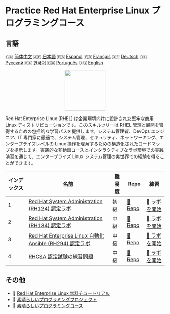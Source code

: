 # Practice Red Hat Enterprise Linux プログラミングコース

## 言語

🇨🇳 [简体中文](README_zh.md) 🇯🇵 [日本語](README_ja.md) 🇪🇸 [Español](README_es.md) 🇫🇷 [Français](README_fr.md) 🇩🇪 [Deutsch](README_de.md) 🇷🇺 [Русский](README_ru.md) 🇰🇷 [한국어](README_ko.md) 🇧🇷 [Português](README_pt.md) 🇺🇸 [English](README.md) 

<div align="center">
<img width="128px" src="https://file.labex.io/path/r7hHlDvORmjS.png">
</div>

Red Hat Enterprise Linux (RHEL) は企業環境向けに設計された堅牢な商用 Linux ディストリビューションです。このスキルツリーは RHEL 管理と展開を習得するための包括的な学習パスを提供します。システム管理者、DevOps エンジニア、IT 専門家に最適で、システム管理、セキュリティ、ネットワーキング、エンタープライズレベルの Linux 操作を理解するための構造化されたロードマップを提示します。実践的な非動画コースとインタラクティブなラボ環境での実践演習を通じて、エンタープライズ Linux システム管理の実世界での経験を得ることができます。

|   インデックス | 名前                                                                                                                                           | 難易度   | Repo                                                                                            | 練習                                                                                                |
|----------------|------------------------------------------------------------------------------------------------------------------------------------------------|----------|-------------------------------------------------------------------------------------------------|-----------------------------------------------------------------------------------------------------|
|              1 | [Red Hat System Administration (RH124) 認定ラボ](https://labex.io/ja/courses/red-hat-system-administration-rh124-labs)                         | 初級     | [🔗 Repo](https://github.com/labex-labs/red-hat-system-administration-rh124-labs)               | [🚀 ラボを開始](https://labex.io/ja/courses/red-hat-system-administration-rh124-labs)               |
|              2 | [Red Hat System Administration (RH134) 認定ラボ](https://labex.io/ja/courses/red-hat-system-administration-rh134-labs)                         | 中級     | [🔗 Repo](https://github.com/labex-labs/red-hat-system-administration-rh134-labs)               | [🚀 ラボを開始](https://labex.io/ja/courses/red-hat-system-administration-rh134-labs)               |
|              3 | [Red Hat Enterprise Linux 自動化 Ansible (RH294) 認定ラボ](https://labex.io/ja/courses/red-hat-enterprise-linux-automation-with-ansible-rh294) | 中級     | [🔗 Repo](https://github.com/labex-labs/red-hat-enterprise-linux-automation-with-ansible-rh294) | [🚀 ラボを開始](https://labex.io/ja/courses/red-hat-enterprise-linux-automation-with-ansible-rh294) |
|              4 | [RHCSA 認定試験の練習問題](https://labex.io/ja/courses/rhcsa-certification-exam-practice-exercises)                                            | 中級     | [🔗 Repo](https://github.com/labex-labs/rhcsa-certification-exam-practice-exercises)            | [🚀 ラボを開始](https://labex.io/ja/courses/rhcsa-certification-exam-practice-exercises)            |

## その他

- 🔗 [Red Hat Enterprise Linux 無料チュートリアル](https://github.com/labex-labs/rhel-free-tutorials)
- 🔗 [素晴らしいプログラミングプロジェクト](https://github.com/labex-labs/awesome-programming-projects)
- 🔗 [素晴らしいプログラミングコース](https://github.com/labex-labs/awesome-programming-courses)

